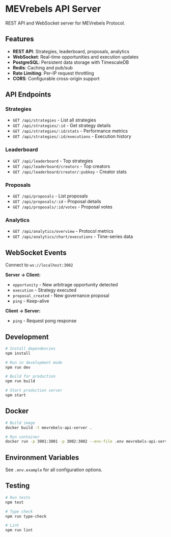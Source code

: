 # MEVrebels API Server

REST API and WebSocket server for MEVrebels Protocol.

## Features

- **REST API**: Strategies, leaderboard, proposals, analytics
- **WebSocket**: Real-time opportunities and execution updates
- **PostgreSQL**: Persistent data storage with TimescaleDB
- **Redis**: Caching and pub/sub
- **Rate Limiting**: Per-IP request throttling
- **CORS**: Configurable cross-origin support

## API Endpoints

### Strategies
- `GET /api/strategies` - List all strategies
- `GET /api/strategies/:id` - Get strategy details
- `GET /api/strategies/:id/stats` - Performance metrics
- `GET /api/strategies/:id/executions` - Execution history

### Leaderboard
- `GET /api/leaderboard` - Top strategies
- `GET /api/leaderboard/creators` - Top creators
- `GET /api/leaderboard/creator/:pubkey` - Creator stats

### Proposals
- `GET /api/proposals` - List proposals
- `GET /api/proposals/:id` - Proposal details
- `GET /api/proposals/:id/votes` - Proposal votes

### Analytics
- `GET /api/analytics/overview` - Protocol metrics
- `GET /api/analytics/chart/executions` - Time-series data

## WebSocket Events

Connect to `ws://localhost:3002`

**Server → Client:**
- `opportunity` - New arbitrage opportunity detected
- `execution` - Strategy executed
- `proposal_created` - New governance proposal
- `ping` - Keep-alive

**Client → Server:**
- `ping` - Request pong response

## Development

```bash
# Install dependencies
npm install

# Run in development mode
npm run dev

# Build for production
npm run build

# Start production server
npm start
```

## Docker

```bash
# Build image
docker build -t mevrebels-api-server .

# Run container
docker run -p 3001:3001 -p 3002:3002 --env-file .env mevrebels-api-server
```

## Environment Variables

See `.env.example` for all configuration options.

## Testing

```bash
# Run tests
npm test

# Type check
npm run type-check

# Lint
npm run lint
```

